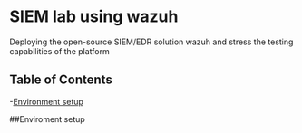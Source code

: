 # SIEM lab using wazuh
  Deploying the open-source SIEM/EDR solution wazuh and stress the testing capabilities of the platform


## Table of Contents

-[Environment setup](#enviroment-setup)



##Enviroment setup
 
